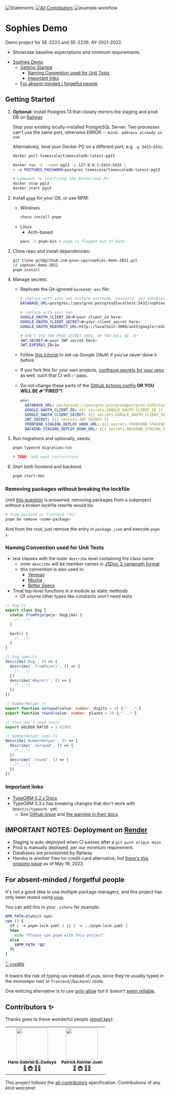 ![Statements](https://img.shields.io/badge/Backend%20Code%20Coverage-75.62%25-red.svg?style=flat&logo=jest)<!-- ALL-CONTRIBUTORS-BADGE:START - Do not remove or modify this section -->
[![All Contributors](https://img.shields.io/badge/all_contributors-2-orange.svg?style=flat-square)](#contributors-) <!-- ALL-CONTRIBUTORS-BADGE:END -->![example workflow](https://github.com/psse-cpu/sophies-demo-2022/actions/workflows/node.js.yml/badge.svg)

# Sophies Demo

Demo project for SE-2223 and SE-2226: AY-2021-2022.

- Showcase baseline expectations and minimum requirements.

<!--ts-->

- [Sophies Demo](#sophies-demo)
  - [Getting Started](#getting-started)
    - [Naming Convention used for Unit Tests](#naming-convention-used-for-unit-tests)
    - [Important links](#important-links)
  - [For absent-minded / forgetful people](#for-absent-minded--forgetful-people)

<!-- Added by: michael, at: Tuesday, 17 May, 2022 09:40:26 AM PST -->

<!--te-->

## Getting Started

1. **Optional:** Install Postgres 13 that closely mirrors the staging and prod
   DB on [Railway](https://railway.app/)

   Stop your existing locally-installed PostgreSQL Server.
   Two processes can't use the same port, otherwise ERROR -- `bind: address already in use`

   Alternatively, bind your Docker PG on a different port, e.g. `-p 5433:5432`.

   ```sh
   docker pull timescale/timescaledb:latest-pg13

   docker run -d --name pg13 -p 127.0.0.1:5432:5432 \                                ✔  09:55:59  ▓▒░
   > -e POSTGRES_PASSWORD=postgres timescale/timescaledb:latest-pg13

   # commands to start/stop the Dockerized PG:
   docker stop pg13
   docker start pg13
   ```

2. Install [`pnpm`](https://pnpm.io/) for your OS, or use NPM:
   - Windows
     ```sh
     choco install pnpm
     ```
   - Linux
     - Arch-based
     ```sh
     paru -S pnpm-bin # pnpm is flagged out-of-date
     ```
3. Clone repo and install dependencies:
   ```sh
   git clone git@github.com:psse-cpu/sophies-demo-2022.git
   cd sophies-demo-2022
   pnpm install
   ```
4. Manage secrets:

   - Replicate the Git-ignored `backend/.env` file:

     ```sh
     # replace with your own Postgre username, password, and database
     DATABASE_URL=postgres://postgres:postgres@localhost:5432/sophies_demo

     # replace with your own
     GOOGLE_OAUTH_CLIENT_ID=#<your client_id here>
     GOOGLE_OAUTH_CLIENT_SECRET=#<your client_secret here>
     GOOGLE_OAUTH_REDIRECT_URL=http://localhost:3000/auth/google/redirect

     # DON'T USE THE PROD SECRET HERE, OR YOU WILL BE 🔥D!
     JWT_SECRET=#<your JWT secret here>
     JWT_EXPIRES_IN=1w
     ```

   - Follow [this tutorial][4] to set-up Google OAuth if you've never done it before
   - If you fork this for your own projects, [configure secrets for your repo][5] as well,
     such that CI will :white_check_mark: pass.
   - Do not change these parts of the [Github Actions config][7] **OR YOU WILL BE _:fire: "FIRED"_!**

     ```yaml
     env:
       DATABASE_URL: postgresql://postgres:postgres@postgres:5432/sophies_demo
       GOOGLE_OAUTH_CLIENT_ID: ${{ secrets.GOOGLE_OAUTH_CLIENT_ID }}
       GOOGLE_OAUTH_CLIENT_SECRET: ${{ secrets.GOOGLE_OAUTH_CLIENT_SECRET }}
       JWT_SECRET: ${{ secrets.JWT_SECRET }}
       FRONTEND_STAGING_DEPLOY_HOOK_URL: ${{ secrets.FRONTEND_STAGING_DEPLOY_HOOK_URL }}
       BACKEND_STAGING_DEPLOY_HOOK_URL: ${{ secrets.BACKEND_STAGING_DEPLOY_HOOK_URL }}
     ```

5. Run migrations and optionally, seeds:

   ```sh
   pnpm typeorm migration:run

   # TODO: add seed instructions
   ```

6. Start both frontend and backend:
   ```sh
   pnpm start:dev
   ```

### Removing packages without breaking the lockfile

Until [this question](https://github.com/pnpm/pnpm/discussions/4754) is answered,
removing packages from a subproject without a broken lockfile rewrite would be:

```sh
# from backend or frontend (fe)
pnpm be remove <some-package>
```

And from the root, just remove the entry in `package.json` and execute `pnpm i`.

### Naming Convention used for Unit Tests

- test classes with the outer `describe` level containing the class name
  - inner `describe` will be member names in [JSDoc 3 namepath format][3]
  - this convention is also used in:
    - [Yeoman](https://yeoman.io/contributing/testing-guidelines.html)
    - [Mocha](https://mochajs.org/)
    - [Better Specs](https://www.betterspecs.org/)
- Treat top-level functions in a module as static methods
  - Of course other types like constants won't need tests

```ts
// Dog.ts
export class Dog {
  static fromPojo(pojo: DogLike) {
    /*...*/
  }

  bark() {
    /*...*/
  }
}
```

```ts
// Dog.spec.ts
describe('Dog', () => {
  describe('.fromPojo()', () => {
    /*...*/
  })
  describe('#bark()', () => {
    /*...*/
  })
})
```

```ts
// NumberHelper.ts
export function zeropad(value: number, digits = 2) {/*...*/}
export function round(value: number, places = 2) {/*...*/}

// this won't need tests
export GOLDEN_RATIO = 1.61803
```

```ts
// NumberHelper.spec.ts
describe('NumberHelper', () => {
  describe('.zeropad', () => {
    /*...*/
  })
  describe('.round', () => {
    /*...*/
  })
})
```

### Important links

- [TypeORM 0.2.x Docs](https://orkhan.gitbook.io/typeorm/docs)
- TypeORM 0.3.x has breaking changes that don't work with `@nestjs/typeorm ` yet.
  - See [Github Issue][1] and [the warning in their docs][2].

## IMPORTANT NOTES: Deployment on [Render](https://render.com)

- Staging is auto-deployed when CI passes after a `git push origin main`
- Prod is manually deployed, per our minimum requirement.
- Databases are provisioned by Railway.
- Heroku is another free no-credit-card alternative, but [there's this ongoing issue][6]
  as of May 19, 2022.

## For absent-minded / forgetful people

It's not a good idea to use multiple package managers, and this project has only
been tested using [`pnpm`](https://pnpm.io/).

You can add this in your `.zshenv` for example:

```sh
NPM_PATH=$(which npm)
npm () {
  if [ -e pnpm-lock.yaml ] || [ -e ../pnpm-lock.yaml ]
  then
    echo "Please use pnpm with this project"
  else
    $NPM_PATH "$@"
  fi
}
```

<!-- TODO: remove once https://github.com/prettier/prettier/issues/11362 is solved -->
<!-- prettier-ignore -->
[:point_up_2: _credits_](https://stackoverflow.com/a/65831302/2310634)

It lowers the risk of typing `npm` instead of `pnpm`, since they're usually
typed in the monorepo root or `frontend/`/`backend/` roots.

One enticing alternative is to use [only-allow](https://github.com/pnpm/only-allow/)
but it doesn't [seem reliable](https://stackoverflow.com/a/63238108/2310634).

[1]: https://github.com/nestjs/typeorm/pull/1233
[2]: https://docs.nestjs.com/techniques/database#typeorm-integration
[3]: https://jsdoc.app/about-namepaths.html
[4]: https://dev.to/imichaelowolabi/how-to-implement-login-with-google-in-nest-js-2aoa
[5]: https://docs.github.com/en/actions/security-guides/encrypted-secrets
[6]: https://status.heroku.com/incidents/2413
[7]: .github/workflows/node.js.yml

## Contributors ✨

Thanks goes to these wonderful people ([emoji key](https://allcontributors.org/docs/en/emoji-key)):

<!-- ALL-CONTRIBUTORS-LIST:START - Do not remove or modify this section -->
<!-- prettier-ignore-start -->
<!-- markdownlint-disable -->
<table>
  <tr>
    <td align="center"><a href="http://hansdaduya.com"><img src="https://avatars.githubusercontent.com/u/49836841?v=4?s=100" width="100px;" alt=""/><br /><sub><b>Hans Gabriel B. Daduya</b></sub></a><br /><a href="#ideas-HansGabriel" title="Ideas, Planning, & Feedback">🤔</a> <a href="#infra-HansGabriel" title="Infrastructure (Hosting, Build-Tools, etc)">🚇</a> <a href="#mentoring-HansGabriel" title="Mentoring">🧑‍🏫</a></td>
    <td align="center"><a href="https://github.com/uLan08"><img src="https://avatars.githubusercontent.com/u/14162336?v=4?s=100" width="100px;" alt=""/><br /><sub><b>Patrick Rainier Juen</b></sub></a><br /><a href="#ideas-uLan08" title="Ideas, Planning, & Feedback">🤔</a> <a href="#infra-uLan08" title="Infrastructure (Hosting, Build-Tools, etc)">🚇</a> <a href="#mentoring-uLan08" title="Mentoring">🧑‍🏫</a></td>
  </tr>
</table>

<!-- markdownlint-restore -->
<!-- prettier-ignore-end -->

<!-- ALL-CONTRIBUTORS-LIST:END -->

This project follows the [all-contributors](https://github.com/all-contributors/all-contributors) specification. Contributions of any kind welcome!
